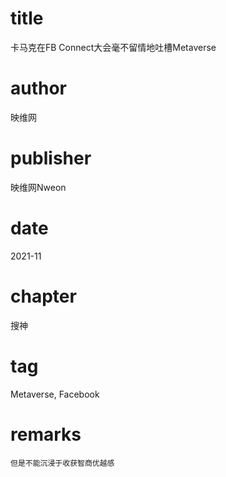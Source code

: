 # title
卡马克在FB Connect大会毫不留情地吐槽Metaverse

# author
映维网

# publisher
映维网Nweon

# date
2021-11

# chapter
搜神

# tag
Metaverse, Facebook

# remarks
`但是不能沉浸于收获智商优越感`
